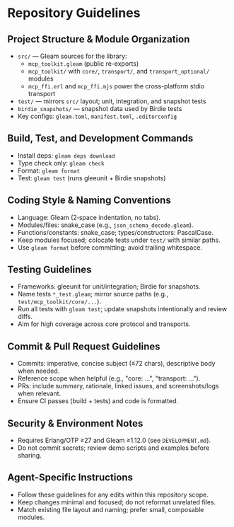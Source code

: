 # Repository Guidelines

## Project Structure & Module Organization
- `src/` — Gleam sources for the library:
  - `mcp_toolkit.gleam` (public re-exports)
  - `mcp_toolkit/` with `core/`, `transport/`, and `transport_optional/` modules
  - `mcp_ffi.erl` and `mcp_ffi.mjs` power the cross-platform stdio transport
- `test/` — mirrors `src/` layout; unit, integration, and snapshot tests
- `birdie_snapshots/` — snapshot data used by Birdie tests
- Key configs: `gleam.toml`, `manifest.toml`, `.editorconfig`

## Build, Test, and Development Commands
- Install deps: `gleam deps download`
- Type check only: `gleam check`
- Format: `gleam format`
- Test: `gleam test` (runs gleeunit + Birdie snapshots)

## Coding Style & Naming Conventions
- Language: Gleam (2‑space indentation, no tabs).
- Modules/files: snake_case (e.g., `json_schema_decode.gleam`).
- Functions/constants: snake_case; types/constructors: PascalCase.
- Keep modules focused; colocate tests under `test/` with similar paths.
- Use `gleam format` before committing; avoid trailing whitespace.

## Testing Guidelines
- Frameworks: gleeunit for unit/integration; Birdie for snapshots.
- Name tests `*_test.gleam`; mirror source paths (e.g., `test/mcp_toolkit/core/...`).
- Run all tests with `gleam test`; update snapshots intentionally and review diffs.
- Aim for high coverage across core protocol and transports.

## Commit & Pull Request Guidelines
- Commits: imperative, concise subject (≤72 chars), descriptive body when needed.
- Reference scope when helpful (e.g., "core: ...", "transport: ...").
- PRs: include summary, rationale, linked issues, and screenshots/logs when relevant.
- Ensure CI passes (build + tests) and code is formatted.

## Security & Environment Notes
- Requires Erlang/OTP ≥27 and Gleam ≥1.12.0 (see `DEVELOPMENT.md`).
- Do not commit secrets; review demo scripts and examples before sharing.

## Agent-Specific Instructions
- Follow these guidelines for any edits within this repository scope.
- Keep changes minimal and focused; do not reformat unrelated files.
- Match existing file layout and naming; prefer small, composable modules.
